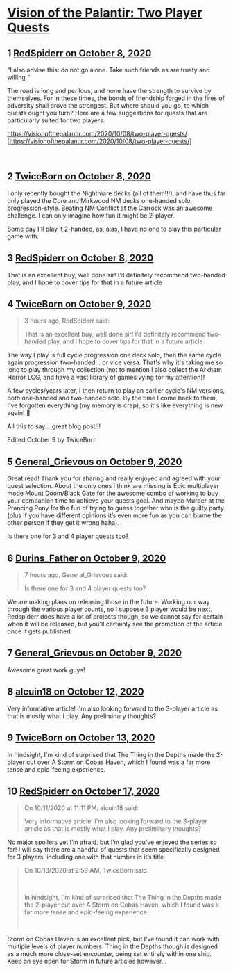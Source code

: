 # [Vision of the Palantir: Two Player Quests](https://community.fantasyflightgames.com/topic/311754-vision-of-the-palantir-two-player-quests/)

## 1 [RedSpiderr on October 8, 2020](https://community.fantasyflightgames.com/topic/311754-vision-of-the-palantir-two-player-quests/?do=findComment&comment=3999052)

“I also advise this: do not go alone. Take such friends as are trusty and willing.“

The road is long and perilous, and none have the strength to survive by themselves. For in these times, the bonds of friendship forged in the fires of adversity shall prove the strongest. But where should you go, to which quests ought you turn? Here are a few suggestions for quests that are particularly suited for two players. 
 

https://visionofthepalantir.com/2020/10/08/two-player-quests/ [https://visionofthepalantir.com/2020/10/08/two-player-quests/]

 

## 2 [TwiceBorn on October 8, 2020](https://community.fantasyflightgames.com/topic/311754-vision-of-the-palantir-two-player-quests/?do=findComment&comment=3999248)

I only recently bought the Nightmare decks (all of them!!!), and have thus far only played the Core and Mirkwood NM decks one-handed solo, progression-style. Beating NM Conflict at the Carrock was an awesome challenge. I can only imagine how fun it might be 2-player. 

Some day I'll play it 2-handed, as, alas, I have no one to play this particular game with.

## 3 [RedSpiderr on October 8, 2020](https://community.fantasyflightgames.com/topic/311754-vision-of-the-palantir-two-player-quests/?do=findComment&comment=3999278)

That is an excellent buy, well done sir! I’d definitely recommend two-handed play, and I hope to cover tips for that in a future article

## 4 [TwiceBorn on October 9, 2020](https://community.fantasyflightgames.com/topic/311754-vision-of-the-palantir-two-player-quests/?do=findComment&comment=3999337)

> 3 hours ago, RedSpiderr said:
> 
> That is an excellent buy, well done sir! I’d definitely recommend two-handed play, and I hope to cover tips for that in a future article

The way I play is full cycle progression one deck solo, then the same cycle again progression two-handed... or vice versa. That's why it's taking me so long to play through my collection (not to mention I also collect the Arkham Horror LCG, and have a vast library of games vying for my attention)!

A few cycles/years later, I then return to play an earlier cycle's NM versions, both one-handed and two-handed solo. By the time I come back to them, I've forgotten everything (my memory is crap), so it's like everything is new again! 🤪

All this to say... great blog post!!!

Edited October 9 by TwiceBorn

## 5 [General_Grievous on October 9, 2020](https://community.fantasyflightgames.com/topic/311754-vision-of-the-palantir-two-player-quests/?do=findComment&comment=3999425)

Great read! Thank you for sharing and really enjoyed and agreed with your quest selection. About the only ones I think are missing is Epic multiplayer mode Mount Doom/Black Gate for the awesome combo of working to buy your companion time to achieve your quests goal. And maybe Murder at the Prancing Pony for the fun of trying to guess together who is the guilty party (plus if you have different opinions it’s even more fun as you can blame the other person if they get it wrong haha).


Is there one for 3 and 4 player quests too?

## 6 [Durins_Father on October 9, 2020](https://community.fantasyflightgames.com/topic/311754-vision-of-the-palantir-two-player-quests/?do=findComment&comment=3999531)

> 7 hours ago, General_Grievous said:
> 
> Is there one for 3 and 4 player quests too?

We are making plans on releasing those in the future. Working our way through the various player counts, so I suppose 3 player would be next. Redspiderr does have a lot of projects though, so we cannot say for certain when it will be released, but you'll certainly see the promotion of the article once it gets published. 

## 7 [General_Grievous on October 9, 2020](https://community.fantasyflightgames.com/topic/311754-vision-of-the-palantir-two-player-quests/?do=findComment&comment=3999553)

Awesome great work guys!

## 8 [alcuin18 on October 12, 2020](https://community.fantasyflightgames.com/topic/311754-vision-of-the-palantir-two-player-quests/?do=findComment&comment=4000190)

Very informative article! I'm also looking forward to the 3-player article as that is mostly what I play. Any preliminary thoughts?

## 9 [TwiceBorn on October 13, 2020](https://community.fantasyflightgames.com/topic/311754-vision-of-the-palantir-two-player-quests/?do=findComment&comment=4000558)

In hindsight, I'm kind of surprised that The Thing in the Depths made the 2-player cut over A Storm on Cobas Haven, which I found was a far more tense and epic-feeing experience.

## 10 [RedSpiderr on October 17, 2020](https://community.fantasyflightgames.com/topic/311754-vision-of-the-palantir-two-player-quests/?do=findComment&comment=4002328)

> On 10/11/2020 at 11:11 PM, alcuin18 said:
> 
> Very informative article! I'm also looking forward to the 3-player article as that is mostly what I play. Any preliminary thoughts?

No major spoilers yet I’m afraid, but I’m glad you’ve enjoyed the series so far! I will say there are a handful of quests that seem specifically designed for 3 players, including one with that number in it’s title

> On 10/13/2020 at 2:59 AM, TwiceBorn said:
> 
>  
> 
> In hindsight, I'm kind of surprised that The Thing in the Depths made the 2-player cut over A Storm on Cobas Haven, which I found was a far more tense and epic-feeing experience.
> 
>  

Storm on Cobas Haven is an excellent pick, but I’ve found it can work with multiple levels of player numbers. Thing in the Depths though is designed as a much more close-set encounter, being set entirely within one ship. Keep an eye open for Storm in future articles however...

